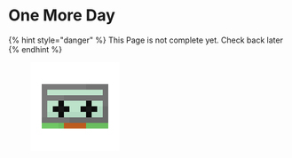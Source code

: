 # One More Day

{% hint style="danger" %}
This Page is not complete yet. Check back later
{% endhint %}

<figure><img src="https://github.com/ItsMePok/PFE/blob/wikiAssets/cassette/cassette_onemoreday.png?raw=true" alt=""><figcaption></figcaption></figure>
